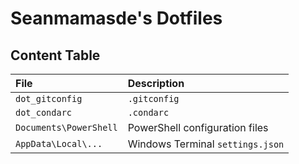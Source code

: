 # Seanmamasde's Dotfiles

## Content Table

| File                   | Description                      |
| :--------------------- | :------------------------------- |
| `dot_gitconfig`        | `.gitconfig`                     |
| `dot_condarc`          | `.condarc`                       |
| `Documents\PowerShell` | PowerShell configuration files   |
| `AppData\Local\...`    | Windows Terminal `settings.json` |
